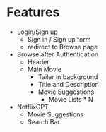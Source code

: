 # Features
 - Login/Sign up
    - Sign in / Sign up form
    - redirect to Browse page
 - Browse after Authentication
    - Header
    - Main Movie
        - Tailer in background
        - Title and Description
        - Movie Suggestions
            - Movie Lists * N
 - NetflixGPT
    - Movie Suggestions
    - Search Bar